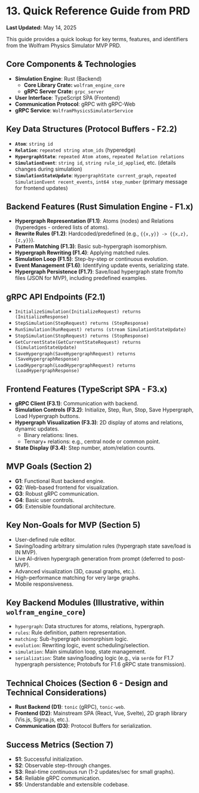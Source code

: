 # 13. Quick Reference Guide from PRD

**Last Updated:** May 14, 2025

This guide provides a quick lookup for key terms, features, and identifiers from the Wolfram Physics Simulator MVP PRD.

## Core Components & Technologies

-   **Simulation Engine**: Rust (Backend)
    -   **Core Library Crate:** `wolfram_engine_core`
    -   **gRPC Server Crate:** `grpc_server`
-   **User Interface**: TypeScript SPA (Frontend)
-   **Communication Protocol**: gRPC with gRPC-Web
-   **gRPC Service**: `WolframPhysicsSimulatorService`

## Key Data Structures (Protocol Buffers - F2.2)

-   **`Atom`**: `string id`
-   **`Relation`**: `repeated string atom_ids` (hyperedge)
-   **`HypergraphState`**: `repeated Atom atoms`, `repeated Relation relations`
-   **`SimulationEvent`**: `string id`, `string rule_id_applied`, etc. (details changes during simulation)
-   **`SimulationStateUpdate`**: `HypergraphState current_graph`, `repeated SimulationEvent recent_events`, `int64 step_number` (primary message for frontend updates)

## Backend Features (Rust Simulation Engine - F1.x)

-   **Hypergraph Representation (F1.1)**: Atoms (nodes) and Relations (hyperedges - ordered lists of atoms).
-   **Rewrite Rules (F1.2)**: Hardcoded/predefined (e.g., `{{x,y}} -> {{x,z}, {z,y}}`).
-   **Pattern Matching (F1.3)**: Basic sub-hypergraph isomorphism.
-   **Hypergraph Rewriting (F1.4)**: Applying matched rules.
-   **Simulation Loop (F1.5)**: Step-by-step or continuous evolution.
-   **Event Management (F1.6)**: Identifying update events, serializing state.
-   **Hypergraph Persistence (F1.7)**: Save/load hypergraph state from/to files (JSON for MVP), including predefined examples.

## gRPC API Endpoints (F2.1)

-   `InitializeSimulation(InitializeRequest) returns (InitializeResponse)`
-   `StepSimulation(StepRequest) returns (StepResponse)`
-   `RunSimulation(RunRequest) returns (stream SimulationStateUpdate)`
-   `StopSimulation(StopRequest) returns (StopResponse)`
-   `GetCurrentState(GetCurrentStateRequest) returns (SimulationStateUpdate)`
-   `SaveHypergraph(SaveHypergraphRequest) returns (SaveHypergraphResponse)`
-   `LoadHypergraph(LoadHypergraphRequest) returns (LoadHypergraphResponse)`

## Frontend Features (TypeScript SPA - F3.x)

-   **gRPC Client (F3.1)**: Communication with backend.
-   **Simulation Controls (F3.2)**: Initialize, Step, Run, Stop, Save Hypergraph, Load Hypergraph buttons.
-   **Hypergraph Visualization (F3.3)**: 2D display of atoms and relations, dynamic updates.
    -   Binary relations: lines.
    -   Ternary+ relations: e.g., central node or common point.
-   **State Display (F3.4)**: Step number, atom/relation counts.

## MVP Goals (Section 2)

-   **G1**: Functional Rust backend engine.
-   **G2**: Web-based frontend for visualization.
-   **G3**: Robust gRPC communication.
-   **G4**: Basic user controls.
-   **G5**: Extensible foundational architecture.

## Key Non-Goals for MVP (Section 5)

-   User-defined rule editor.
-   Saving/loading arbitrary simulation rules (hypergraph state save/load is IN MVP).
-   Live AI-driven hypergraph generation from prompt (deferred to post-MVP).
-   Advanced visualization (3D, causal graphs, etc.).
-   High-performance matching for very large graphs.
-   Mobile responsiveness.

## Key Backend Modules (Illustrative, within `wolfram_engine_core`)

-   `hypergraph`: Data structures for atoms, relations, hypergraph.
-   `rules`: Rule definition, pattern representation.
-   `matching`: Sub-hypergraph isomorphism logic.
-   `evolution`: Rewriting logic, event scheduling/selection.
-   `simulation`: Main simulation loop, state management.
-   `serialization`: State saving/loading logic (e.g., via `serde` for F1.7 hypergraph persistence; Protobufs for F1.6 gRPC state transmission).

## Technical Choices (Section 6 - Design and Technical Considerations)

-   **Rust Backend (D1)**: `tonic` (gRPC), `tonic-web`.
-   **Frontend (D2)**: Mainstream SPA (React, Vue, Svelte), 2D graph library (Vis.js, Sigma.js, etc.).
-   **Communication (D3)**: Protocol Buffers for serialization.

## Success Metrics (Section 7)

-   **S1**: Successful initialization.
-   **S2**: Observable step-through changes.
-   **S3**: Real-time continuous run (1-2 updates/sec for small graphs).
-   **S4**: Reliable gRPC communication.
-   **S5**: Understandable and extensible codebase.